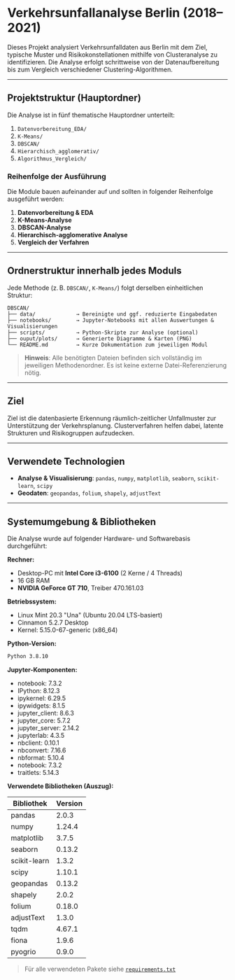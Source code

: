 # Verkehrsunfallanalyse Berlin (2018–2021)

Dieses Projekt analysiert Verkehrsunfalldaten aus Berlin mit dem Ziel, typische Muster und Risikokonstellationen mithilfe von Clusteranalyse zu identifizieren. Die Analyse erfolgt schrittweise von der Datenaufbereitung bis zum Vergleich verschiedener Clustering-Algorithmen.

---

## Projektstruktur (Hauptordner)

Die Analyse ist in fünf thematische Hauptordner unterteilt:

1. `Datenvorbereitung_EDA/` 
2. `K-Means/` 
3. `DBSCAN/` 
4. `Hierarchisch_agglomerativ/` 
5. `Algorithmus_Vergleich/`

### Reihenfolge der Ausführung

Die Module bauen aufeinander auf und sollten in folgender Reihenfolge ausgeführt werden:

1. **Datenvorbereitung & EDA**
2. **K-Means-Analyse**
3. **DBSCAN-Analyse**
4. **Hierarchisch-agglomerative Analyse**
5. **Vergleich der Verfahren**

---

## Ordnerstruktur innerhalb jedes Moduls

Jede Methode (z. B. `DBSCAN/`, `K-Means/`) folgt derselben einheitlichen Struktur:

```
DBSCAN/
├── data/             → Bereinigte und ggf. reduzierte Eingabedaten
├── notebooks/        → Jupyter-Notebooks mit allen Auswertungen & Visualisierungen
├── scripts/          → Python-Skripte zur Analyse (optional)
├── ouput/plots/      → Generierte Diagramme & Karten (PNG)
└── README.md         → Kurze Dokumentation zum jeweiligen Modul
```

> **Hinweis**: Alle benötigten Dateien befinden sich vollständig im jeweiligen Methodenordner. Es ist keine externe Datei-Referenzierung nötig.

---

## Ziel

Ziel ist die datenbasierte Erkennung räumlich-zeitlicher Unfallmuster zur Unterstützung der Verkehrsplanung. Clusterverfahren helfen dabei, latente Strukturen und Risikogruppen aufzudecken.

---

## Verwendete Technologien

- **Analyse & Visualisierung**: `pandas`, `numpy`, `matplotlib`, `seaborn`, `scikit-learn`, `scipy`
- **Geodaten**: `geopandas`, `folium`, `shapely`, `adjustText`

---


## Systemumgebung & Bibliotheken

Die Analyse wurde auf folgender Hardware- und Softwarebasis durchgeführt:

**Rechner:**
- Desktop-PC mit **Intel Core i3-6100** (2 Kerne / 4 Threads)
- 16 GB RAM
- **NVIDIA GeForce GT 710**, Treiber 470.161.03

**Betriebssystem:**
- Linux Mint 20.3 "Una" (Ubuntu 20.04 LTS-basiert)
- Cinnamon 5.2.7 Desktop
- Kernel: 5.15.0-67-generic (x86_64)

**Python-Version:**
```bash
Python 3.8.10
```
**Jupyter-Komponenten:**
- notebook: 7.3.2
- IPython: 8.12.3
- ipykernel: 6.29.5
- ipywidgets: 8.1.5
- jupyter_client: 8.6.3
- jupyter_core: 5.7.2
- jupyter_server: 2.14.2
- jupyterlab: 4.3.5
- nbclient: 0.10.1
- nbconvert: 7.16.6
- nbformat: 5.10.4
- notebook: 7.3.2
- traitlets: 5.14.3

**Verwendete Bibliotheken (Auszug):**

| Bibliothek         | Version     |
|--------------------|-------------|
| pandas             | 2.0.3       |
| numpy              | 1.24.4      |
| matplotlib         | 3.7.5       |
| seaborn            | 0.13.2      |
| scikit-learn       | 1.3.2       |
| scipy              | 1.10.1      |
| geopandas          | 0.13.2      |
| shapely            | 2.0.2       |
| folium             | 0.18.0      |
| adjustText         | 1.3.0       |
| tqdm               | 4.67.1      |
| fiona              | 1.9.6       |
| pyogrio            | 0.9.0       |

> Für alle verwendeten Pakete siehe [`requirements.txt`](./requirements.txt)
